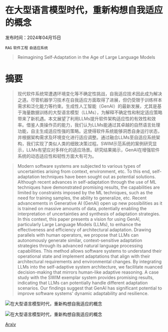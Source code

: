 # 在大型语言模型时代，重新构想自我适应的概念

发布时间：2024年04月15日

`RAG` `软件工程` `自适应系统`

> Reimagining Self-Adaptation in the Age of Large Language Models

# 摘要

> 现代软件系统常遭遇环境变化等不确定性挑战，自我适应技术因此成为解决之道。尽管机器学习技术在自我适应方面取得了进展，但仍受限于训练样本需求和泛化能力等约束。生成性人工智能（GenAI）的最新发展，尤其是基于海量数据训练的大型语言模型（LLMs），为解释不确定性和制定适应策略带来了新机遇。本文展望了利用LLMs提升软件架构适应性的有效性和效率。借鉴人类操作员的能力，我们认为LLMs能通过其卓越的自然语言处理功能，自主生成适应性强的策略。这使得软件系统能够洞悉自身运行状态，并根据架构需求及环境变化进行适应调整。通过融合LLMs至自适应系统架构，我们实现了类似人类的细致决策过程。SWIM示范系统的案例研究显示，LLMs有望应对多样化的适应场景。研究结果揭示，GenAI在增强软件系统的动态适应性和韧性方面大有可为。

> Modern software systems are subjected to various types of uncertainties arising from context, environment, etc. To this end, self-adaptation techniques have been sought out as potential solutions. Although recent advances in self-adaptation through the use of ML techniques have demonstrated promising results, the capabilities are limited by constraints imposed by the ML techniques, such as the need for training samples, the ability to generalize, etc. Recent advancements in Generative AI (GenAI) open up new possibilities as it is trained on massive amounts of data, potentially enabling the interpretation of uncertainties and synthesis of adaptation strategies. In this context, this paper presents a vision for using GenAI, particularly Large Language Models (LLMs), to enhance the effectiveness and efficiency of architectural adaptation. Drawing parallels with human operators, we propose that LLMs can autonomously generate similar, context-sensitive adaptation strategies through its advanced natural language processing capabilities. This method allows software systems to understand their operational state and implement adaptations that align with their architectural requirements and environmental changes. By integrating LLMs into the self-adaptive system architecture, we facilitate nuanced decision-making that mirrors human-like adaptive reasoning. A case study with the SWIM exemplar system provides promising results, indicating that LLMs can potentially handle different adaptation scenarios. Our findings suggest that GenAI has significant potential to improve software systems' dynamic adaptability and resilience.

![在大型语言模型时代，重新构想自我适应的概念](../../../paper_images/2404.09866/x1.png)

![在大型语言模型时代，重新构想自我适应的概念](../../../paper_images/2404.09866/x2.png)

[Arxiv](https://arxiv.org/abs/2404.09866)